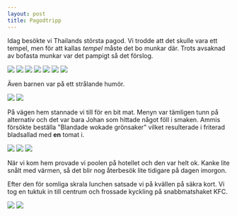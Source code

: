 ```yaml
---
layout: post
title: Pagodtripp
---
```


Idag besökte vi Thailands största pagod. Vi trodde att det skulle vara ett tempel, men för att kallas _tempel_ måste det bo munkar där. Trots avsaknad av bofasta munkar var det pampigt så det förslog.

<a href="/images/2012-02-20/IMG_3012.JPG"><img src="/images/2012-02-20/thumbnails/IMG_3012.JPG" /></a>
<a href="/images/2012-02-20/IMG_3016.JPG"><img src="/images/2012-02-20/thumbnails/IMG_3016.JPG" /></a>
<a href="/images/2012-02-20/IMG_3029.JPG"><img src="/images/2012-02-20/thumbnails/IMG_3029.JPG" /></a>
<a href="/images/2012-02-20/IMG_3054.JPG"><img src="/images/2012-02-20/thumbnails/IMG_3054.JPG" /></a>
<a href="/images/2012-02-20/IMG_3055.JPG"><img src="/images/2012-02-20/thumbnails/IMG_3055.JPG" /></a>
<a href="/images/2012-02-20/IMG_3058.JPG"><img src="/images/2012-02-20/thumbnails/IMG_3058.JPG" /></a>
<a href="/images/2012-02-20/IMG_3059.JPG"><img src="/images/2012-02-20/thumbnails/IMG_3059.JPG" /></a>

Även barnen var på ett strålande humör.

<a href="/images/2012-02-20/IMG_3067.JPG"><img src="/images/2012-02-20/thumbnails/IMG_3067.JPG" /></a>
<a href="/images/2012-02-20/IMG_3068.JPG"><img src="/images/2012-02-20/thumbnails/IMG_3068.JPG" /></a>

På vägen hem stannade vi till för en bit mat. Menyn var tämligen tunn på alternativ och det var bara Johan som hittade något föll i smaken. Ammis försökte beställa "Blandade wokade grönsaker" vilket resulterade i friterad bladsallad med __en__ tomat i.

<a href="/images/2012-02-20/IMG_3080.JPG"><img src="/images/2012-02-20/thumbnails/IMG_3080.JPG" /></a>
<a href="/images/2012-02-20/IMG_3082.JPG"><img src="/images/2012-02-20/thumbnails/IMG_3082.JPG" /></a>
<a href="/images/2012-02-20/IMG_3084.JPG"><img src="/images/2012-02-20/thumbnails/IMG_3084.JPG" /></a>

När vi kom hem provade vi poolen på hotellet och den var helt ok. Kanke lite snålt med värmen, så det blir nog återbesök lite tidigare på dagen imorgon.

Efter den för somliga skrala lunchen satsade vi på kvällen på säkra kort. Vi tog en tuktuk in till centrum och frossade kyckling på snabbmatshaket KFC.
 
<a href="/images/2012-02-20/IMG_3087.JPG"><img src="/images/2012-02-20/thumbnails/IMG_3087.JPG" /></a>
<a href="/images/2012-02-20/IMG_3093.JPG"><img src="/images/2012-02-20/thumbnails/IMG_3093.JPG" /></a>
